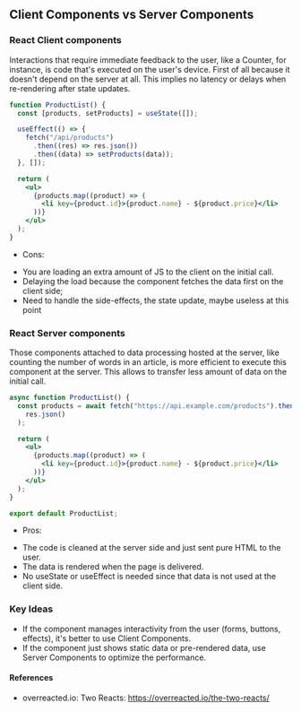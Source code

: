 ## Client Components vs Server Components

### React Client components

Interactions that require immediate feedback to the user, like a Counter, for instance, is code that's executed on the user's device. First of all because it doesn't depend on the server at all. This implies no latency or delays when re-rendering after state updates.

```.jsx
function ProductList() {
  const [products, setProducts] = useState([]);

  useEffect(() => {
    fetch("/api/products")
      .then((res) => res.json())
      .then((data) => setProducts(data));
  }, []);

  return (
    <ul>
      {products.map((product) => (
        <li key={product.id}>{product.name} - ${product.price}</li>
      ))}
    </ul>
  );
}
```

- Cons:

* You are loading an extra amount of JS to the client on the initial call.
* Delaying the load because the component fetches the data first on the client side;
* Need to handle the side-effects, the state update, maybe useless at this point

### React Server components

Those components attached to data processing hosted at the server, like counting the number of words in an article, is more efficient to execute this component at the server. This allows to transfer less amount of data on the initial call.

```.jsx
async function ProductList() {
  const products = await fetch("https://api.example.com/products").then((res) =>
    res.json()
  );

  return (
    <ul>
      {products.map((product) => (
        <li key={product.id}>{product.name} - ${product.price}</li>
      ))}
    </ul>
  );
}

export default ProductList;
```

- Pros:

* The code is cleaned at the server side and just sent pure HTML to the user.
* The data is rendered when the page is delivered.
* No useState or useEffect is needed since that data is not used at the client side.

### Key Ideas

- If the component manages interactivity from the user (forms, buttons, effects), it's better to use Client Components.
- If the component just shows static data or pre-rendered data, use Server Components to optimize the performance.

#### References

- overreacted.io: Two Reacts:
  https://overreacted.io/the-two-reacts/
